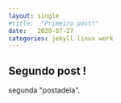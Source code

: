 ```yaml
---
layout: single
#title:  "Primeiro post!"
date:   2020-07-27
categories: jekyll linux work
---
```


## Segundo post !

segunda "postadela".

